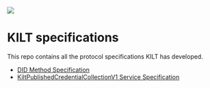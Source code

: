 [![](https://user-images.githubusercontent.com/39338561/122415864-8d6a7c00-cf88-11eb-846f-a98a936f88da.png)](https://kilt.io)

# KILT specifications

This repo contains all the protocol specifications KILT has developed.

- [DID Method Specification](docs/did/did-spec.md)
- [KiltPublishedCredentialCollectionV1 Service Specification](docs/did/kilt-published-credential-collection-v1.md)